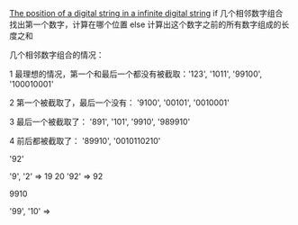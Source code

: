 [The position of a digital string in a infinite digital string](https://www.codewars.com/kata/582c1092306063791c000c00/train/javascript)
if 几个相邻数字组合
    找出第一个数字，计算在哪个位置
else
    计算出这个数字之前的所有数字组成的长度之和

几个相邻数字组合的情况：

1 最理想的情况，第一个和最后一个都没有被截取：'123', '1011', '99100', '100010001'

2 第一个被截取了，最后一个没有： '9100', '00101', '0010001'

3 最后一个被截取了： '891', '101', '9910', '989910'

4 前后都被截取了： '89910', '0010110210'


'92'

'9', '2' => 19 20
'92' => 92

9910

'99', '10' => 